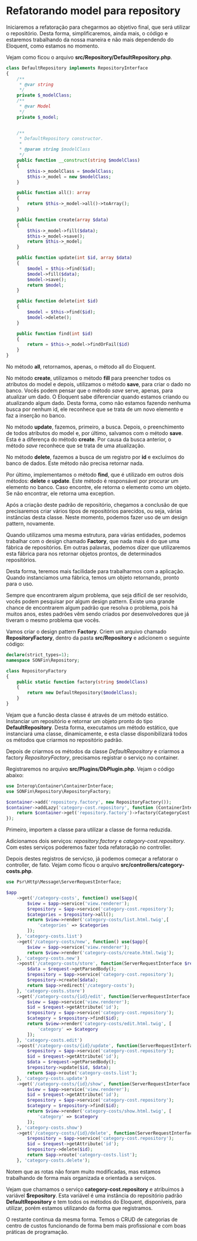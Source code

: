 # Refatorando model para repository

Iniciaremos a refatoração para chegarmos ao objetivo final, que será utilizar o repositório. Desta forma, simplificaremos, ainda mais, o código e estaremos trabalhando da nossa maneira e não mais dependendo do Eloquent, como estamos no momento.

Vejam como ficou o arquivo **src/Repository/DefaultRepository.php**.

```php
class DefaultRepository implements RepositoryInterface
{
    /**
     * @var string
     */
    private $_modelClass;
    /**
     * @var Model
     */
    private $_model;


    /**
     * DefaultRepository constructor.
     *
     * @param string $modelClass
     */
    public function __construct(string $modelClass)
    {
        $this->_modelClass = $modelClass;
        $this->_model = new $modelClass;
    }

    public function all(): array
    {
        return $this->_model->all()->toArray();
    }

    public function create(array $data)
    {
        $this->_model->fill($data);
        $this->_model->save();
        return $this->_model;
    }

    public function update(int $id, array $data)
    {
        $model = $this->find($id);
        $model->fill($data);
        $model->save();
        return $model;
    }

    public function delete(int $id)
    {
        $model = $this->find($id);
        $model->delete();
    }

    public function find(int $id)
    {
        return = $this->_model->findOrFail($id)
    }
}
```

No método **all**, retornamos, apenas, o método all do Eloquent.

No método **create**, utilizamos o método **fill** para preencher todos os atributos do model e depois, utilizamos o método **save**, para criar o dado no banco. Vocês podem pensar que o método _save_ serve, apenas, para atualizar um dado. O Eloquent sabe diferenciar quando estamos criando ou atualizando algum dado. Desta forma, como não estamos fazendo nenhuma busca por nenhum id, ele reconhece que se trata de um novo elemento e faz a inserção no banco.

No método **update**, fazemos, primeiro, a busca. Depois, o preenchimento de todos atributos do model e, por último, salvamos com o método **save**. Esta é a diferença do método **create**. Por causa da busca anterior, o método _save_ reconhece que se trata de uma atualização.

No método **delete**, fazemos a busca de um registro por **id** e excluímos do banco de dados. Este método não precisa retornar nada.

Por último, implementamos o método **find**, que é utilizado em outros dois métodos: **delete** e **update**. Este método é responsável por procurar um elemento no banco. Caso encontre, ele retorna o elemento como um objeto. Se não encontrar, ele retorna uma exception.

Após a criação deste padrão de repositório, chegamos a conclusão de que precisaremos criar vários tipos de repositórios parecidos, ou seja, várias instâncias desta classe. Neste momento, podemos fazer uso de um design pattern, novamente.

Quando utilizamos uma mesma estrutura, para várias entidades, podemos trabalhar com o design chamado **Factory**, que nada mais é do que uma fábrica de repositórios. Em outras palavras, podemos dizer que utilizaremos esta fábrica para nos retornar objetos prontos, de determinados repositórios.

Desta forma, teremos mais facilidade para trabalharmos com a aplicação. Quando instanciamos uma fábrica, temos um objeto retornando, pronto para o uso.

Sempre que encontrarem algum problema, que seja difícil de ser resolvido, vocês podem pesquisar por algum design pattern. Existe uma grande chance de encontrarem algum padrão que resolva o problema, pois há muitos anos, estes padrões vêm sendo criados por desenvolvedores que já tiveram o mesmo problema que vocês.

Vamos criar o design pattern **Factory**. Criem um arquivo chamado **RepositoryFactory**, dentro da pasta **src/Repository** e adicionem o seguinte código:

```php
declare(strict_types=1);
namespace SONFin\Repository;

class RepositoryFactory
{
    public static function factory(string $modelClass)
    {
        return new DefaultRepository($modelClass);
    }
}
```

Vejam que a funcão desta classe é através de um método estático. Instanciar um repositório e retornar um objeto pronto do tipo **DefaultRepository**. Desta forma, executamos um método estático, que instanciará uma classe, dinamicamente, e esta classe disponibilizará todos os métodos que criarmos no repositório padrão.

Depois de criarmos os métodos da classe _DefaultRepository_ e criarmos a factory _RepositoryFactory_, precisamos registrar o serviço no container.

Registraremos no arquivo **src/Plugins/DbPlugin.php**. Vejam o código abaixo:

```php
use Interop\Container\ContainerInterface;
use SONFin\Repository\RepositoryFactory;

$container->add('repository.factory', new RepositoryFactory());
$container->addLazy('category-cost.repository', function (ContainerInterface $container) {
    return $container->get('repository.factory')->factory(CategoryCost::class);
});
```

Primeiro, importem a classe para utilizar a classe de forma reduzida.

Adicionamos dois serviços: _repository.factory_ e _category-cost.repository_. Com estes serviços poderemos fazer toda refatoração no controller.

Depois destes registros de serviçso, já podemos começar a refatorar o controller, de fato. Vejam como ficou o arquivo **src/controllers/category-costs.php**.

```php
use Psr\Http\Message\ServerRequestInterface;

$app
    ->get('/category-costs', function() use($app){
        $view = $app->service('view.renderer');
        $repository = $app->service('category-cost.repository');
        $categories = $repository->all();
        return $view->render('category-costs/list.html.twig',[
            'categories' => $categories
        ]);
    }, 'category-costs.list')
    ->get('/category-costs/new', function() use($app){
        $view = $app->service('view.renderer');
        return $view->render('category-costs/create.html.twig');
    }, 'category-costs.new')
    ->post('/category-costs/store', function(ServerRequestInterface $request) use($app){
        $data = $request->getParsedBody();
        $repository = $app->service('category-cost.repository');
        $repository->create($data);
        return $app->redirect('/category-costs');
    }, 'category-costs.store')
    ->get('/category-costs/{id}/edit', function(ServerRequestInterface $request) use($app){
        $view = $app->service('view.renderer');
        $id = $request->getAttribute('id');
        $repository = $app->service('category-cost.repository');
        $category = $repository->find($id);
        return $view->render('category-costs/edit.html.twig', [
            'category' => $category
        ]);
    }, 'category-costs.edit')
    ->post('/category-costs/{id}/update', function(ServerRequestInterface $request) use($app) {
        $repository = $app->service('category-cost.repository');
        $id = $request->getAttribute('id');
        $data = $request->getParsedBody();
        $repository->update($id, $data);
        return $app->route('category-costs.list');
    }, 'category-costs.update')
    ->get('/category-costs/{id}/show', function(ServerRequestInterface $request) use($app){
        $view = $app->service('view.renderer');
        $id = $request->getAttribute('id');
        $repository = $app->service('category-cost.repository');
        $category = $repository->find($id);
        return $view->render('category-costs/show.html.twig', [
            'category' => $category
        ]);
    }, 'category-costs.show')
    ->get('/category-costs/{id}/delete', function(ServerRequestInterface $request) use($app){
        $repository = $app->service('category-cost.repository');
        $id = $request->getAttribute('id');
        $repository->delete($id);
        return $app->route('category-costs.list');
    }, 'category-costs.delete');
```

Notem que as rotas não foram muito modificadas, mas estamos trabalhando de forma mais organizada e orientada a serviços.

Vejam que chamamos o serviço **category-cost.repository** e atribuímos à variável **$repository**. Esta variável é uma instância do repositório padrão **DefaultRepository** e tem todos os métodos do Eloquent, disponíveis, para utilizar, porém estamos utilizando da forma que registramos.

O restante continua da mesma forma. Temos o CRUD de categorias de centro de custos funcionando de forma bem mais profissional e com boas práticas de programação.
